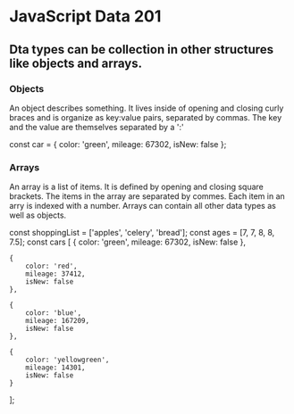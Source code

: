 # JavaScript Data 201
## Dta types can be collection in other structures like objects and arrays.

### Objects
An object describes something. It lives inside of opening and closing curly braces and is organize as key:value pairs, separated by commas. The key and the value are themselves separated by a ':'

const car = {
    color: 'green',
    mileage: 67302,
    isNew: false
};

### Arrays
An array is a list of items. It is defined by opening and closing square brackets. The items in the array are separated by commes. Each item in an arry is indexed with a number. Arrays can contain all other data types as well as objects.

const shoppingList = ['apples', 'celery', 'bread'];
const ages = [7, 7, 8, 8, 7.5];
const cars [
    {
        color: 'green',
        mileage: 67302,
        isNew: false
    },

    {
        color: 'red',
        mileage: 37412,
        isNew: false
    },

    {
        color: 'blue',
        mileage: 167209,
        isNew: false
    },

    {
        color: 'yellowgreen',
        mileage: 14301,
        isNew: false
    }
];
